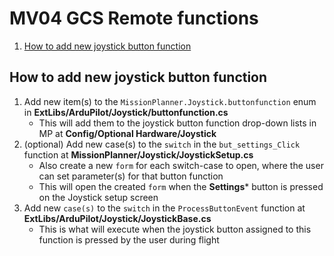 ﻿# MV04 GCS Remote functions<!-- omit from toc -->

1. [How to add new joystick button function](#how-to-add-new-joystick-button-function)

## How to add new joystick button function

1. Add new item(s) to the `MissionPlanner.Joystick.buttonfunction` enum in **ExtLibs/ArduPilot/Joystick/buttonfunction.cs**
	- This will add them to the joystick button function drop-down lists in MP at **Config/Optional Hardware/Joystick**
3. (optional) Add new case(s) to the `switch` in the `but_settings_Click` function at **MissionPlanner/Joystick/JoystickSetup.cs**
	- Also create a new `form` for each switch-case to open, where the user can set parameter(s) for that button function
	- This will open the created `form` when the **Settings*** button is pressed on the Joystick setup screen
4. Add new `case(s)` to the `switch` in the `ProcessButtonEvent` function at **ExtLibs/ArduPilot/Joystick/JoystickBase.cs**
	- This is what will execute when the joystick button assigned to this function is pressed by the user during flight
